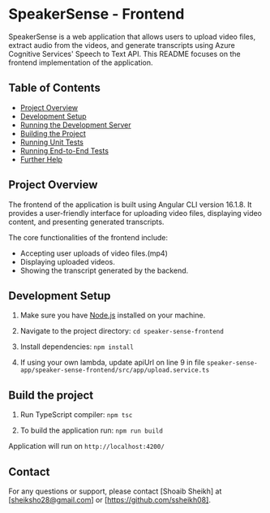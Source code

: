 # SpeakerSense - Frontend

SpeakerSense is a web application that allows users to upload video files, extract audio from the videos, and generate transcripts using Azure Cognitive Services' Speech to Text API. This README focuses on the frontend implementation of the application.

## Table of Contents

- [Project Overview](#project-overview)
- [Development Setup](#development-setup)
- [Running the Development Server](#running-the-development-server)
- [Building the Project](#building-the-project)
- [Running Unit Tests](#running-unit-tests)
- [Running End-to-End Tests](#running-end-to-end-tests)
- [Further Help](#further-help)

## Project Overview

The frontend of the application is built using Angular CLI version 16.1.8. It provides a user-friendly interface for uploading video files, displaying video content, and presenting generated transcripts.

The core functionalities of the frontend include:
- Accepting user uploads of video files.(mp4)
- Displaying uploaded videos.
- Showing the transcript generated by the backend.

## Development Setup

1. Make sure you have [Node.js](https://nodejs.org/) installed on your machine.

2. Navigate to the project directory:
    `cd speaker-sense-frontend`

3. Install dependencies:
    `npm install`

4. If using your own lambda, update apiUrl on line 9 in file `speaker-sense-app/speaker-sense-frontend/src/app/upload.service.ts`

## Build the project

1. Run TypeScript compiler:
    `npm tsc`

2. To build the application run:
    `npm run build` 

Application will run on `http://localhost:4200/`

## Contact

For any questions or support, please contact [Shoaib Sheikh] at [sheiksho28@gmail.com] or [https://github.com/ssheikh08].

